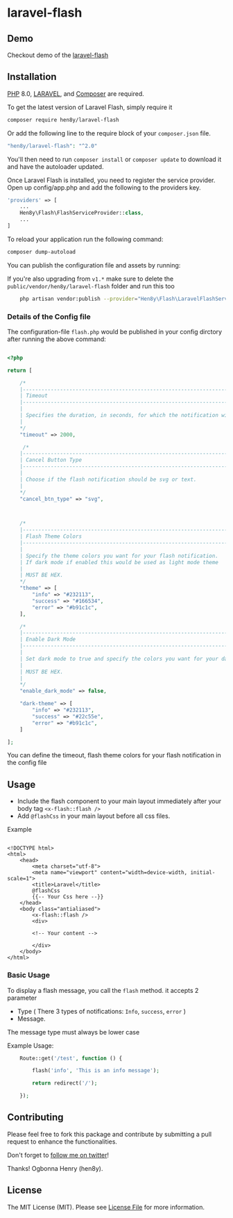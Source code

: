 # laravel-flash

## Demo

Checkout demo of the [laravel-flash](https://hen8y.dev/demo/flash)

## Installation

[PHP](https://php.net) 8.0, [LARAVEL](https://laravel.com), and [Composer](https://getcomposer.org) are required.

To get the latest version of Laravel Flash, simply require it

```bash
composer require hen8y/laravel-flash
```

Or add the following line to the require block of your `composer.json` file.

```php
"hen8y/laravel-flash": "^2.0"
```

You'll then need to run `composer install` or `composer update` to download it and have the autoloader updated.

Once Laravel Flash is installed, you need to register the service provider. Open up config/app.php and add the following to the providers key.

```php
'providers' => [
    ...
    Hen8y\Flash\FlashServiceProvider::class,
    ...
]

```

To reload your application run the following command:

```bash
composer dump-autoload

```

You can publish the configuration file and assets by running:

If you're also upgrading from `v1.*` make sure to delete the `public/vendor/hen8y/laravel-flash` folder and run this too


```bash
    php artisan vendor:publish --provider="Hen8y\Flash\LaravelFlashServiceProvider"

```

### Details of the Config file

The configuration-file `flash.php` would be published in your config dirctory after running the above command:

```php

<?php

return [

    /*
    |--------------------------------------------------------------------------
    | Timeout
    |--------------------------------------------------------------------------
    |
    | Specifies the duration, in seconds, for which the notification will remain visible.
    |
    */
    "timeout" => 2000,

     /*
    |--------------------------------------------------------------------------
    | Cancel Button Type
    |--------------------------------------------------------------------------
    |
    | Choose if the flash notification should be svg or text.
    |
    */
    "cancel_btn_type" => "svg",



    /*
    |--------------------------------------------------------------------------
    | Flash Theme Colors
    |--------------------------------------------------------------------------
    |
    | Specify the theme colors you want for your flash notification.
    | If dark mode if enabled this would be used as light mode theme
    |
    | MUST BE HEX.
    */
    "theme" => [
        "info" => "#232113",
        "success" => "#166534",
        "error" => "#b91c1c",
    ],

    /*
    |--------------------------------------------------------------------------
    | Enable Dark Mode
    |--------------------------------------------------------------------------
    |
    | Set dark mode to true and specify the colors you want for your dark mode.
    |
    | MUST BE HEX.
    |
    */
    "enable_dark_mode" => false,

    "dark-theme" => [
        "info" => "#232113",
        "success" => "#22c55e",
        "error" => "#b91c1c",
    ]

];

```

You can define the timeout, flash theme colors for your flash notification in the config file

## Usage

- Include the flash component to your main layout immediately after your body tag `<x-flash::flash />`
- Add `@flashCss` in your main layout before all css files.

Example

```blade

<!DOCTYPE html>
<html>
    <head>
        <meta charset="utf-8">
        <meta name="viewport" content="width=device-width, initial-scale=1">
        <title>Laravel</title>
        @flashCss
        {{-- Your Css here --}}
    </head>
    <body class="antialiased">
        <x-flash::flash />
        <div>

        <!-- Your content -->

        </div>
    </body>
</html>

```

### Basic Usage

To display a flash message, you call the `flash` method. it accepts 2 parameter

- Type ( There 3 types of notifications: `Info`, `success`, `error` )
- Message.

The message type must always be lower case

Example Usage:

```php
    Route::get('/test', function () {

        flash('info', 'This is an info message');

        return redirect('/');

    });
```

## Contributing

Please feel free to fork this package and contribute by submitting a pull request to enhance the functionalities.

Don't forget to [follow me on twitter](https://twitter.com/hen8y)!

Thanks!
Ogbonna Henry (hen8y).

## License

The MIT License (MIT). Please see [License File](LICENSE.md) for more information.
